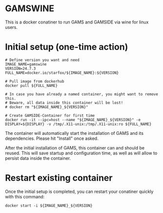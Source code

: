 # GAMSWINE

This is a docker conatiner to run GAMS and GAMSIDE via wine for linux users.

# Initial setup (one-time action)

```
# Define version you want and need
IMAGE_NAME=gamswine
VERSION=24.7.3
FULL_NAME=docker.io/starfox/${IMAGE_NAME}:${VERSION}

# Pull image from dockerhub
docker pull ${FULL_NAME}

# In case you have already a named container, you might want to remove this.
# Beware, all data inside this container will be lost!
# docker rm "${IMAGE_NAME}_${VERSION}"

# Create GAMSIDE-Container for first time
docker run -it --ipc=host --name "${IMAGE_NAME}_${VERSION}" -e DISPLAY=${DISPLAY} -v /tmp/.X11-unix:/tmp/.X11-unix:ro ${FULL_NAME} 
```
The container will automatically start the installation of GAMS and its dependencies. Please hit "Install" once asked.

After the initial installation of GAMS, this container can and should be reused. This will save startup and configuration time, as well as will allow to persist data inside the container.

# Restart existing container

Once the initial setup is completed, you can restart your conatiner quickly with this command:
```
docker start -i ${IMAGE_NAME}_${VERSION}
```
